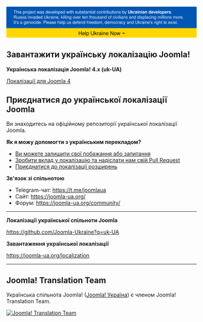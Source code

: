 [![Stand With Ukraine](https://raw.githubusercontent.com/vshymanskyy/StandWithUkraine/main/banner-direct.svg)](https://stand-with-ukraine.pp.ua)


## Завантажити українську локалізацію Joomla!

**Українська локалізація Joomla! 4.x (uk-UA)**

[Локалізації для Joomla 4](https://downloads.joomla.org/language-packs/translations-joomla4/downloads/joomla4-ukrainian)

## Приєднатися до української локалізації Joomla

Ви знаходитесь на офіційному репозиторії української локалізації Joomla.

**Як я можу допомогти з українським перекладом?**
* [Ви можете залишити свої побажання або запитання](https://github.com/Joomla-Ukraine/uk-UA/issues)
* [Зробити вклад у локалізацію та надіслати нам свій Pull Request](https://github.com/Joomla-Ukraine/uk-UA/pulls)
* [Приєднатися до локалізації розширень](https://github.com/Joomla-Ukraine?q=uk-UA)

**Зв'язок зі спільнотою**
* Telegram-чат: https://t.me/joomlaua
* Сайт: https://joomla-ua.org/
* Форум: https://joomla-ua.org/community/

---
**Локалізації української спільноти Joomla**

https://github.com/Joomla-Ukraine?q=uk-UA

**Завантаження української локалізації**

https://joomla-ua.org/localization

---

## Joomla! Translation Team

Українська спільнота Joomla! ([Joomla! Україна](https://joomla-ua.org)) є членом Joomla! Translation Team.

[![Joomla! Translation Team](https://joomla-ua.org/images/joomla_transteam_sm.png)](https://community.joomla.org/translations/joomla-3-translations/ukrainian-translation.html)
